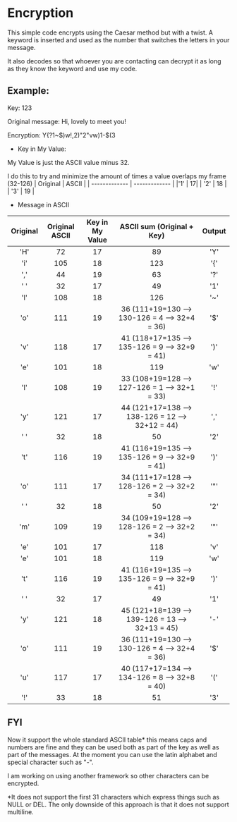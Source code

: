 # Encryption

This simple code encrypts using the Caesar method but with a twist. A keyword is inserted and used as the number that switches the letters in your message. 

It also decodes so that whoever you are contacting can decrypt it as long as they know the keyword and use my code.


## Example:
Key: 123
         
Original message: Hi, lovely to meet you!

Encryption: Y{?1~$)w!,2)"2"vw)1-$(3

- Key in My Value:

My Value is just the ASCII value minus 32. 

I do this to try and minimize the amount of times a value overlaps my frame (32-126)
| Original | ASCII |
| ------------- | ------------- |
|'1' | 17|
| '2' | 18  |
| '3' | 19  |

- Message in ASCII

| Original | Original ASCII | Key in My Value | ASCII sum (Original + Key)| Output
| :-------------: | :-------------: |:-------------: | :-------------: |:-------------: |
|'H' | 72  | 17 | 89 | 'Y' | 
| 'i' | 105| 18 | 123 | '{' |
| ',' | 44 | 19 | 63 | '?'|
|' ' | 32  | 17 | 49 | '1' |
| 'l' | 108| 18 | 126 | '~' |
| 'o' | 111| 19 | 36 (111+19=130 --> 130-126 = 4 --> 32+4 = 36)| '$' |
|'v' | 118 | 17 | 41 (118+17=135 --> 135-126 = 9 --> 32+9 = 41)| ')' |
| 'e' | 101| 18 | 119 | 'w' |
| 'l' | 108| 19 | 33 (108+19=128 --> 127-126 = 1 --> 32+1 = 33) | '!' |
|'y' | 121 | 17 | 44 (121+17=138 --> 138-126 = 12 --> 32+12 = 44)| ',' |
| ' ' | 32 | 18 | 50 | '2' |
| 't' | 116| 19 | 41 (116+19=135 --> 135-126 = 9 --> 32+9 = 41) | ')' |
|'o' | 111 | 17 | 34 (111+17=128 --> 128-126 = 2 --> 32+2 = 34)| '"' |
| ' ' | 32 | 18 | 50 | '2' |
| 'm' | 109| 19 | 34 (109+19=128 --> 128-126 = 2 --> 32+2 = 34)| '"' |
|'e' | 101 | 17 | 118 | 'v' |
| 'e' | 101| 18 | 119 | 'w' |
| 't' | 116| 19 | 41 (116+19=135 --> 135-126 = 9 --> 32+9 = 41)| ')' |
|' ' | 32  | 17 | 49 | '1' |
| 'y' | 121| 18 | 45 (121+18=139 --> 139-126 = 13 --> 32+13 = 45)| '-' | 
| 'o' | 111| 19 | 36 (111+19=130 --> 130-126 = 4 --> 32+4 = 36)| '$' |
|'u' | 117 | 17 | 40 (117+17=134 --> 134-126 = 8 --> 32+8 = 40)| '(' |
| '!' | 33 | 18 | 51 | '3' |




## FYI
Now it support the whole standard ASCII table* this means caps and numbers are fine and they can be used both as part of the key as well as part of the messages. At the moment you can use the latin alphabet and special character such as "-". 

I am working on using another framework so other characters can be encrypted. 


*It does not support the first 31 characters which express things such as NULL or DEL. The only downside of this approach is that it does not support multiline.
